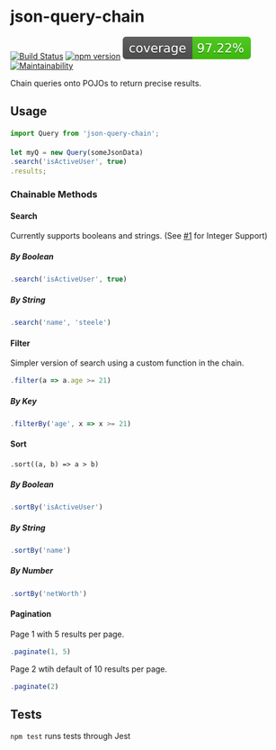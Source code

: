# json-query-chain

[![Build Status](https://travis-ci.org/sharpshark28/json-query-chain.svg?branch=master)](https://travis-ci.org/sharpshark28/json-query-chain) [![npm version](https://badge.fury.io/js/json-query-chain.svg)](https://badge.fury.io/js/json-query-chain) ![Code Coverage](coverage.svg) [![Maintainability](https://api.codeclimate.com/v1/badges/4dc20d8b5e6a7334044d/maintainability)](https://codeclimate.com/github/sharpshark28/json-query-chain/maintainability)

Chain queries onto POJOs to return precise results.

## Usage

```javascript
import Query from 'json-query-chain';

let myQ = new Query(someJsonData)
.search('isActiveUser', true)
.results;
```

### Chainable Methods

#### Search

Currently supports booleans and strings. (See [#1](https://github.com/sharpshark28/json-query-chain/issues/1) for Integer Support)

##### By Boolean

```javascript
.search('isActiveUser', true)
```

##### By String

```javascript
.search('name', 'steele')
```

#### Filter

Simpler version of search using a custom function in the chain.

```javascript
.filter(a => a.age >= 21)
```

##### By Key

```javascript
.filterBy('age', x => x >= 21)
```

#### Sort

```
.sort((a, b) => a > b)
```

##### By Boolean

```javascript
.sortBy('isActiveUser')
```

##### By String

```javascript
.sortBy('name')
```

##### By Number

```javascript
.sortBy('netWorth')
```

#### Pagination

Page 1 with 5 results per page.

```javascript
.paginate(1, 5)
```

Page 2 wtih default of 10 results per page.

```javascript
.paginate(2)
```

## Tests

`npm test` runs tests through Jest

